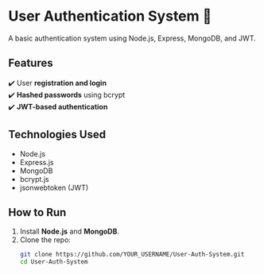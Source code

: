 # User Authentication System 🔑  

A basic authentication system using Node.js, Express, MongoDB, and JWT.  

## Features  
✔️ User **registration and login**  
✔️ **Hashed passwords** using bcrypt  
✔️ **JWT-based authentication**  

## Technologies Used  
- Node.js  
- Express.js  
- MongoDB  
- bcrypt.js  
- jsonwebtoken (JWT)  

## How to Run  
1. Install **Node.js** and **MongoDB**.  
2. Clone the repo:  
   ```sh
   git clone https://github.com/YOUR_USERNAME/User-Auth-System.git
   cd User-Auth-System
